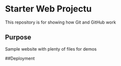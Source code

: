 # Starter Web Projectu

This repository is for showing how Git and GitHub work

## Purpose

Sample website with plenty of files for demos

##Deployment